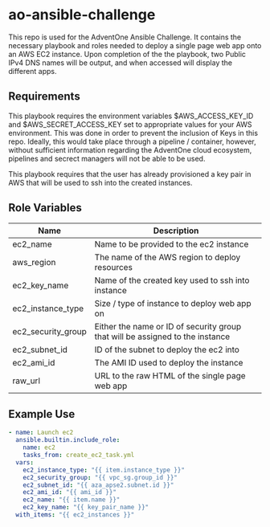 # ao-ansible-challenge

This repo is used for the AdventOne Ansible Challenge. It contains the necessary playbook and roles needed to deploy a single page web app onto an AWS EC2 instance. 
Upon completion of the the playbook, two Public IPv4 DNS names will be output, and when accessed will display the different apps.

Requirements
------------

This playbook requires the environment variables $AWS_ACCESS_KEY_ID and $AWS_SECRET_ACCESS_KEY set to  appropriate values for your AWS environment. This was done in order to prevent the inclusion of Keys in this repo. 
Ideally, this would take place through a pipeline / container, however, without sufficient information regarding the AdventOne cloud ecosystem, pipelines and secrect managers will not be able to be used.

This playbook requires that the user has already provisioned a key pair in AWS that will be used to ssh into the created instances.

Role Variables
--------------

| Name | Description |
|------|-------------|
| ec2_name | Name to be provided to the ec2 instance |
| aws_region | The name of the AWS region to deploy resources | 
| ec2_key_name | Name of the created key used to ssh into instance |
| ec2_instance_type | Size / type of instance to deploy web app on | 
| ec2_security_group | Either the name or ID of security group that will be assigned to the instance |
| ec2_subnet_id | ID of the subnet to deploy the ec2 into |
| ec2_ami_id | The AMI ID used to deploy the instance | 
| raw_url | URL to the raw HTML of the single page web app | 


Example Use
----------------

```yaml
- name: Launch ec2
  ansible.builtin.include_role:
    name: ec2
    tasks_from: create_ec2_task.yml
  vars:
    ec2_instance_type: "{{ item.instance_type }}"
    ec2_security_group: "{{ vpc_sg.group_id }}"
    ec2_subnet_id: "{{ aza_apse2.subnet.id }}"
    ec2_ami_id: "{{ ami_id }}"
    ec2_name: "{{ item.name }}"
    ec2_key_name: "{{ key_pair_name }}"
  with_items: "{{ ec2_instances }}"
```